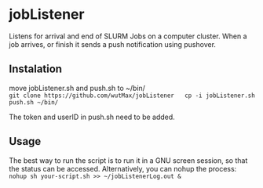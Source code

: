 # jobListener
Listens for arrival and end of SLURM Jobs on a computer cluster.
When a job arrives, or finish it sends a push notification using pushover.

## Instalation
move jobListener.sh and push.sh to ~/bin/   
`git clone https://github.com/wutMax/jobListener  
cp -i jobListener.sh push.sh ~/bin/   
`

The token and userID in push.sh need to be added.

## Usage
The best way to run the script is to run it in a GNU screen session, so that the status can be accessed.
Alternatively, you can nohup the process:  
`nohup sh your-script.sh >> ~/jobListenerLog.out &`
